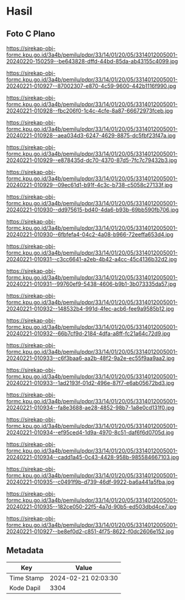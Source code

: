 # Hasil

## Foto C Plano

https://sirekap-obj-formc.kpu.go.id/3a4b/pemilu/pdpr/33/14/01/20/05/3314012005001-20240220-150259--be643828-dffd-44bd-85da-ab43155c4099.jpg

https://sirekap-obj-formc.kpu.go.id/3a4b/pemilu/pdpr/33/14/01/20/05/3314012005001-20240221-010927--87002307-e870-4c59-9600-442b1116f990.jpg

https://sirekap-obj-formc.kpu.go.id/3a4b/pemilu/pdpr/33/14/01/20/05/3314012005001-20240221-010928--fbc206f0-1c4c-4cfe-8a87-66672973fceb.jpg

https://sirekap-obj-formc.kpu.go.id/3a4b/pemilu/pdpr/33/14/01/20/05/3314012005001-20240221-010928--aea034d3-6247-4629-8875-dc5fbf23f47a.jpg

https://sirekap-obj-formc.kpu.go.id/3a4b/pemilu/pdpr/33/14/01/20/05/3314012005001-20240221-010929--e878435d-dc70-4370-87d5-7fc7c79432b3.jpg

https://sirekap-obj-formc.kpu.go.id/3a4b/pemilu/pdpr/33/14/01/20/05/3314012005001-20240221-010929--09ec61d1-b91f-4c3c-b738-c5058c27133f.jpg

https://sirekap-obj-formc.kpu.go.id/3a4b/pemilu/pdpr/33/14/01/20/05/3314012005001-20240221-010930--dd975615-bd40-4da6-b93b-69bb590fb706.jpg

https://sirekap-obj-formc.kpu.go.id/3a4b/pemilu/pdpr/33/14/01/20/05/3314012005001-20240221-010930--6fbfefa4-04c2-4a08-b966-72eeffa653d4.jpg

https://sirekap-obj-formc.kpu.go.id/3a4b/pemilu/pdpr/33/14/01/20/05/3314012005001-20240221-010931--c3cc6641-a2eb-4b42-a4cc-45c4136b32d2.jpg

https://sirekap-obj-formc.kpu.go.id/3a4b/pemilu/pdpr/33/14/01/20/05/3314012005001-20240221-010931--99760ef9-5438-4606-b9b1-3b073335da57.jpg

https://sirekap-obj-formc.kpu.go.id/3a4b/pemilu/pdpr/33/14/01/20/05/3314012005001-20240221-010932--148532b4-991d-4fec-acb6-fee9a9585b12.jpg

https://sirekap-obj-formc.kpu.go.id/3a4b/pemilu/pdpr/33/14/01/20/05/3314012005001-20240221-010932--66b7cf9d-2184-4dfa-a8ff-fc21a64c72d9.jpg

https://sirekap-obj-formc.kpu.go.id/3a4b/pemilu/pdpr/33/14/01/20/05/3314012005001-20240221-010933--c6f3baa6-aa2b-48f2-9a2e-ec55f9aa9aa2.jpg

https://sirekap-obj-formc.kpu.go.id/3a4b/pemilu/pdpr/33/14/01/20/05/3314012005001-20240221-010933--1ad2193f-01d2-496e-87f7-e6ab05672bd3.jpg

https://sirekap-obj-formc.kpu.go.id/3a4b/pemilu/pdpr/33/14/01/20/05/3314012005001-20240221-010934--fa8e3688-ae28-4852-98b7-1a8e0cd131f0.jpg

https://sirekap-obj-formc.kpu.go.id/3a4b/pemilu/pdpr/33/14/01/20/05/3314012005001-20240221-010934--ef95ced4-1d9a-4970-8c51-daf6f6d0705d.jpg

https://sirekap-obj-formc.kpu.go.id/3a4b/pemilu/pdpr/33/14/01/20/05/3314012005001-20240221-010934--cadd1a45-0c43-4428-958b-985584667103.jpg

https://sirekap-obj-formc.kpu.go.id/3a4b/pemilu/pdpr/33/14/01/20/05/3314012005001-20240221-010935--c0491f9b-d739-46df-9922-ba6a441a5fba.jpg

https://sirekap-obj-formc.kpu.go.id/3a4b/pemilu/pdpr/33/14/01/20/05/3314012005001-20240221-010935--182ce050-22f5-4a7d-90b5-ed503dbd4ce7.jpg

https://sirekap-obj-formc.kpu.go.id/3a4b/pemilu/pdpr/33/14/01/20/05/3314012005001-20240221-010927--be8ef0d2-c851-4f75-8622-f0dc2606e152.jpg


## Metadata

| Key        | Value               |
| ---------- | ------------------- |
| Time Stamp | 2024-02-21 02:03:30 |
| Kode Dapil | 3304                |



